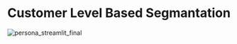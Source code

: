 # Customer Level Based Segmantation
![persona_streamlit_final](https://user-images.githubusercontent.com/83352965/196199303-fdc09395-c9a5-4e68-b533-acb333aaa2df.png)
